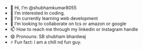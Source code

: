 - 👋 Hi, I’m @shubhamkumar8055
- 👀 I’m interested in coding.
- 🌱 I’m currently learning web development
- 💞️ I’m looking to collaborate on tcs or amazon or google
- 📫 How to reach me through my linkedin or instagram handle
- 😄 Pronouns: SB shubham bhardwaj
- ⚡ Fun fact: i am a chill nd fun guy.

<!---
shubhamkumar8055/shubhamkumar8055 is a ✨ special ✨ repository because its `README.md` (this file) appears on your GitHub profile.
You can click the Preview link to take a look at your changes.
--->
